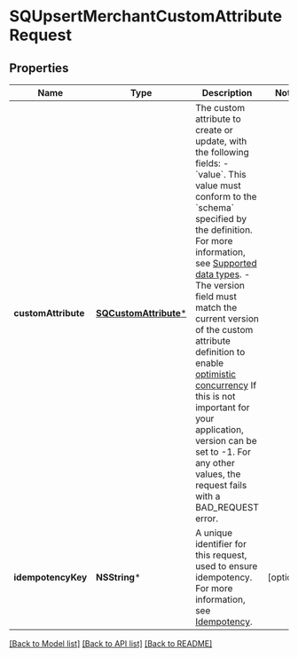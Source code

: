 # SQUpsertMerchantCustomAttributeRequest

## Properties
Name | Type | Description | Notes
------------ | ------------- | ------------- | -------------
**customAttribute** | [**SQCustomAttribute***](SQCustomAttribute.md) | The custom attribute to create or update, with the following fields: - &#x60;value&#x60;. This value must conform to the &#x60;schema&#x60; specified by the definition. For more information, see [Supported data types](https://developer.squareup.com/docs/devtools/customattributes/overview#supported-data-types). - The version field must match the current version of the custom attribute definition to enable [optimistic concurrency](https://developer.squareup.com/docs/build-basics/common-api-patterns/optimistic-concurrency) If this is not important for your application, version can be set to -1. For any other values, the request fails with a BAD_REQUEST error. | 
**idempotencyKey** | **NSString*** | A unique identifier for this request, used to ensure idempotency. For more information, see [Idempotency](https://developer.squareup.com/docs/build-basics/common-api-patterns/idempotency). | [optional] 

[[Back to Model list]](../README.md#documentation-for-models) [[Back to API list]](../README.md#documentation-for-api-endpoints) [[Back to README]](../README.md)


